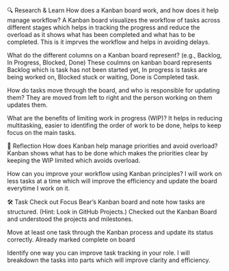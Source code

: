 🔍 Research & Learn
How does a Kanban board work, and how does it help manage workflow?
A Kanban board visualizes the workflow of tasks across different stages which helps in tracking the progress and reduce the overload as it shows what has been completed and what has to be completed. This is it imprves the workflow and helps in avoiding delays.

What do the different columns on a Kanban board represent? (e.g., Backlog, In Progress, Blocked, Done)
These coulmns on kanban board represents Backlog which is task has not been started yet, In progress is tasks are being worked on, Blocked stuck or waiting, Done is Completed task.

How do tasks move through the board, and who is responsible for updating them?
They are moved from left to right and the person working on them updates them.

What are the benefits of limiting work in progress (WIP)?
It helps in reducing multitasking, easier to identifing the order of work to be done, helps to keep focus on the main tasks.

📝 Reflection
How does Kanban help manage priorities and avoid overload?
Kanban shows what has to be done which makes the priorities clear by keeping the WIP limited which avoids overload.

How can you improve your workflow using Kanban principles?
I will work on less tasks at a time which will improve the efficiency and update the board everytime I work on it.

🛠️ Task
Check out Focus Bear’s Kanban board and note how tasks are structured. (Hint: Look in GitHub Projects.)
Checked out the Kanban Board and understood the projects and milestones.

Move at least one task through the Kanban process and update its status correctly.
Already marked complete on board

Identify one way you can improve task tracking in your role.
I will breakdown the tasks into parts which will improve clarity and efficiency.
